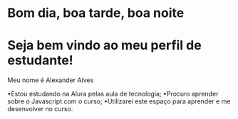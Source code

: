 # Bom dia, boa tarde, boa noite
# Seja bem vindo ao meu perfil de estudante!

Meu nome é Alexander Alves

•Estou estudando na Alura pelas aula de tecnologia;
•Procuro aprender sobre o Javascript com o curso;
•Utilizarei este espaço para aprender e me desenvolver no curso.
